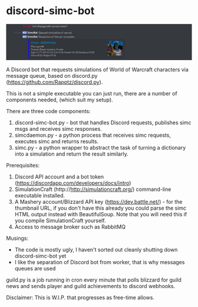 # discord-simc-bot
<p align="center">
<img src='https://github.com/tlexii/discord-simc-bot/raw/master/sample.png'>
</p>

A Discord bot that requests simulations of World of Warcraft characters via message queue, based on discord.py (https://github.com/Rapptz/discord.py).

This is not a simple executable you can just run, there are a number of components needed, (which suit my setup).

There are three code components:
 1. discord-simc-bot.py - bot that handles Discord requests, publishes simc msgs and receives simc responses.
 1. simcdaemon.py - a python process that receives simc requests, executes simc and returns results.
 1. simc.py - a python wrapper to abstract the task of turning a dictionary into a simulation and return the result similarly.

Prerequisites:
 1. Discord API account and a bot token (https://discordapp.com/developers/docs/intro)
 1. SimulationCraft (http://http://simulationcraft.org/) command-line executable installed.
 1. A Mashery account/Blizzard API key (https://dev.battle.net/) - for the thumbnail URL, if you don't have this already you could parse the simc HTML output instead with BeautifulSoup. Note that you will need this if you compile SimulationCraft yourself.
 1. Access to message broker such as RabbitMQ

Musings:
 - The code is mostly ugly, I haven't sorted out cleanly shutting down discord-simc-bot yet
 - I like the separation of Discord bot from worker, that is why messages queues are used



guild.py is a job running in cron every minute that polls blizzard for guild news and sends player and guild achievements to discord webhooks.



Disclaimer: This is W.I.P. that progresses as free-time allows.
 
